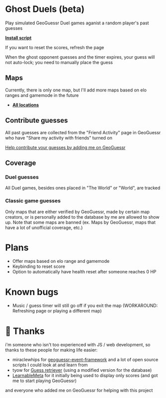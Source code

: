 # Ghost Duels (beta)

Play simulated GeoGuessr Duel games aganist a random player's past guesses

<b>[Install script](https://github.com/Rawblocky/BadGuessr/raw/master/main.user.js)</b>

If you want to reset the scores, refresh the page

When the ghost opponent guesses and the timer expires, your guess will not auto-lock; you need to manually place the guess

## Maps

Currently, there is only one map, but I'll add more maps based on elo ranges and gamemode in the future

- <b>[All locations](https://www.geoguessr.com/maps/682f9c642e0faf21e0cb31a9)</b>

## Contribute guesses

All past guesses are collected from the "Friend Activity" page in GeoGuessr who have "Share my activity with friends" turned on

[Help contribute your guesses by adding me on GeoGuessr](https://www.geoguessr.com/user/67a2f967034dd50f2b2e43c3)

## Coverage

### Duel guesses

All Duel games, besides ones placed in "The World" or "World", are tracked

### Classic game guesses

Only maps that are either verified by GeoGuessr, made by certain map creators, or is personally added to the database by me are allowed to show up. Note that some maps are banned (ex. Maps by GeoGuessr, maps that have a lot of unofficial coverage, etc.)

# Plans

- Offer maps based on elo range and gamemode
- Keybinding to reset score
- Option to automatically have health reset after someone reaches 0 HP

# Known bugs

- Music / guess timer will still go off if you exit the map (WORKAROUND: Refreshing page or playing a different map)

# 💖 Thanks

i'm someone who isn't too experienced with JS / web development, so thanks to these people for making life easier:

- miraclewhips for [geoguessr-event-framework](https://github.com/miraclewhips/geoguessr-event-framework) and a lot of open source scripts I could look at and learn from
- tyow for [Guess retriever](https://greasyfork.org/en/scripts/482055-guess-retriever) (using a modified version for the database)
- [LearnableMeta](https://learnablemeta.com/) for it initially being used to display only scores (and got me to start playing GeoGuessr)

and everyone who added me on GeoGuessr for helping with this project
